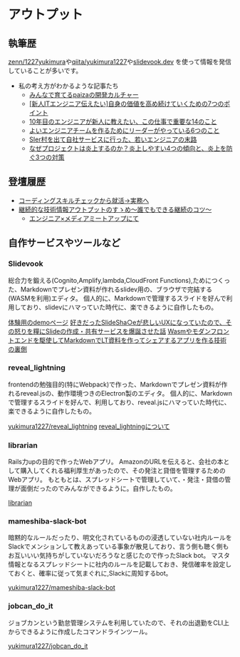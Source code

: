 # アウトプット

## 執筆歴

[zenn/1227yukimura](https://zenn.dev/1227yukimura)や[qiita/yukimura1227](https://qiita.com/yukimura1227)や[slidevook.dev](https://slidevook.dev/) を使って情報を発信していることが多いです。

- 私の考え方がわかるような記事たち
  - [みんなで育てるpaizaの開発カルチャー](https://note.com/paiza/n/n786a3d341f24)
  - [[新人ITエンジニア伝えたい]自身の価値を高め続けていくための7つのポイント](https://qiita.com/yukimura1227/items/482f1cacf304148166b2)
  - [10年目のエンジニアが新人に教えたい、この仕事で重要な14のこと](https://paiza.hatenablog.com/entry/2018/09/05/10%E5%B9%B4%E7%9B%AE%E3%81%AE%E3%82%A8%E3%83%B3%E3%82%B8%E3%83%8B%E3%82%A2%E3%81%8C%E6%96%B0%E4%BA%BA%E3%81%AB%E6%95%99%E3%81%88%E3%81%9F%E3%81%84%E3%80%81%E3%81%93%E3%81%AE%E4%BB%95%E4%BA%8B%E3%81%A7)
  - [よいエンジニアチームを作るためにリーダーがやっている6つのこと](https://paiza.hatenablog.com/entry/2019/05/27/%E3%82%88%E3%81%84%E3%82%A8%E3%83%B3%E3%82%B8%E3%83%8B%E3%82%A2%E3%83%81%E3%83%BC%E3%83%A0%E3%82%92%E4%BD%9C%E3%82%8B%E3%81%9F%E3%82%81%E3%81%AB%E3%83%AA%E3%83%BC%E3%83%80%E3%83%BC%E3%81%8C%E3%82%84)
  - [SIer村を出て自社サービスに行った、若いエンジニアの末路](https://paiza.hatenablog.com/entry/2018/01/29/SIer%E6%9D%91%E3%82%92%E5%87%BA%E3%81%A6%E3%81%84%E3%81%A3%E3%81%9F%E3%80%81%E8%8B%A5%E3%81%84%E3%82%A8%E3%83%B3%E3%82%B8%E3%83%8B%E3%82%A2%E3%81%AE%E6%9C%AB%E8%B7%AF)
  - [なぜプロジェクトは炎上するのか？炎上しやすい4つの傾向と、炎上を防ぐ3つの対策](https://paiza.hatenablog.com/entry/2016/07/28/%E7%82%8E%E4%B8%8A%E3%83%97%E3%83%AD%E3%82%B8%E3%82%A7%E3%82%AF%E3%83%88%E3%81%AB%E8%87%AA%E5%88%86%E3%81%8B%E3%82%89%E9%A3%9B%E3%81%B3%E8%BE%BC%E3%82%93%E3%81%A7%E3%81%84%E3%81%A3%E3%81%9F%E3%82%A8)

## 登壇履歴

- [コーディングスキルチェックから就活→実務へ](https://gi-no.github.io/public_documents/20180217_student_event/)
- [継続的な技術情報アウトプットのすゝめ〜誰でもできる継続のコツ〜](https://slidevook.dev/pages/publicVook/?id=866a3b77-975c-4683-b984-edf58513d736&uuid=b88b33be-0b16-4e99-831a-be8ff7915d56&suid=15638590-df91-4b24-874e-b8cc9e04f180)
  - [エンジニア×メディアミートアップにて](https://ttj-edit.notion.site/b21285eb1b6f4c05ae129871b8886aa3)

## 自作サービスやツールなど

### Slidevook

総合力を鍛える(Cognito,Amplify,lambda,CloudFront Functions),ためにつくった、Markdownでプレゼン資料が作れるslidev用の、ブラウザで完結する(WASMを利用)エディタ。
個人的に、Markdownで管理するスライドを好んで利用しており、slidevにハマっていた時代に、楽できるように自作したもの。

[体験用のdemoページ](https://slidevook.dev/pages/demo/)
[好きだったSlideSha○eが悲しいUXになっていたので、その怒りを糧にSlideの作成・共有サービスを爆誕させた話](https://zenn.dev/1227yukimura/articles/25904233479771)
[Wasmやモダンフロントエンドを駆使してMarkdownでLT資料を作ってシェアするアプリを作る技術の裏側](https://zenn.dev/1227yukimura/articles/7815832a4ae9fa)

### reveal_lightning

frontendの勉強目的(特にWebpack)で作った、Markdownでプレゼン資料が作れるreveal.jsの、動作環境つきのElectron製のエディタ。
個人的に、Markdownで管理するスライドを好んで、利用しており、reveal.jsにハマっていた時代に、楽できるように自作したもの。

[yukimura1227/reveal_lightning](https://github.com/yukimura1227/reveal_lightning)
[reveal_lightningについて](https://yukimura1227.github.io/try_github_pages/about_reveal_rightning/)

### librarian

Rails力upの目的で作ったWebアプリ。
AmazonのURLを伝えると、会社の本として購入してくれる福利厚生があったので、その発注と貸借を管理するためのWebアプリ。
もともとは、スプレッドシートで管理していて、・発注・貸借の管理が面倒だったのでみんなができるように。自作したもの。

[librarian](https://github.com/yukimura1227/librarian)

### mameshiba-slack-bot

暗黙的なルールだったり、明文化されているものの浸透していない社内ルールをSlackでメンションして教えあっている事象が散見しており、言う側も聴く側もお互いいい気持ちがしていないだろうなと感じたので作ったSlack bot。
マスタ情報となるスプレッドシートに社内のルールを記載しておき、発信確率を設定しておくと、確率に従って気まぐれに,Slackに周知するbot。

[yukimura1227/mameshiba-slack-bot](https://github.com/yukimura1227/mameshiba-slack-bot)

### jobcan_do_it

ジョブカンという勤怠管理システムを利用していたので、それの出退勤をCLI上からできるように作成したコマンドラインツール。

[yukimura1227/jobcan_do_it](https://www.npmjs.com/package/jobcan_do_it)

